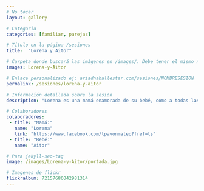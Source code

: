 ```yaml
---
# No tocar
layout: gallery

# Categoria
categories: [familiar, parejas]

# Título en la página /sesiones
title:  "Lorena y Aitor"

# Carpeta donde buscará las imágenes en /images/. Debe tener el mismo nombre y sin espacios
images: Lorena-y-Aitor

# Enlace personalizado ej: ariadnaballestar.com/sesiones/NOMBRESESION
permalink: /sesiones/lorena-y-aitor

# Información detallada sobre la sesión
description: "Lorena es una mamá enamorada de su bebé, como a todas las madres, se le cae la baba cuando están juntos. Descubrí una localización muy bonita cerca de Fraga y no quise desaprovechar la oportunidad de ir con ella cuando el sol baja y nos da esas luces naranjas que tanto me gustan."

# Colaboradores
colaboradores:
 - title: "Mamá:"
   name: "Lorena"
   link: "https://www.facebook.com/lpavonmateo?fref=ts"
 - title: "Bebé:"
   name: "Aitor"

# Para jekyll-seo-tag
image: /images/Lorena-y-Aitor/portada.jpg

# Imagenes de flickr
flickralbum: 72157686042981314
---
```

